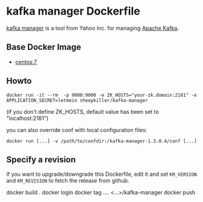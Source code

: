 # kafka manager Dockerfile
[kafka manager](https://github.com/yahoo/kafka-manager) is a tool from Yahoo Inc. for managing [Apache Kafka](http://kafka.apache.org).
## Base Docker Image ##
* [centos:7](https://hub.docker.com/_/centos/)

## Howto
```
docker run -it --rm  -p 9000:9000 -e ZK_HOSTS="your-zk.domain:2181" -e APPLICATION_SECRET=letmein sheepkiller/kafka-manager
```
(if you don't define ZK_HOSTS, default value has been set to "localhost:2181")

you can also override conf with local configuration files:
```
docker run [...] -v /path/to/confdir:/kafka-manager-1.3.0.4/conf [...]
```

## Specify a revision
If you want to upgrade/downgrade this Dockerfile, edit it and set `KM_VERSION` and `KM_REVISION` to fetch the release from github.


docker build .
docker login
docker tag .... <...>/kafka-manager
docker push

